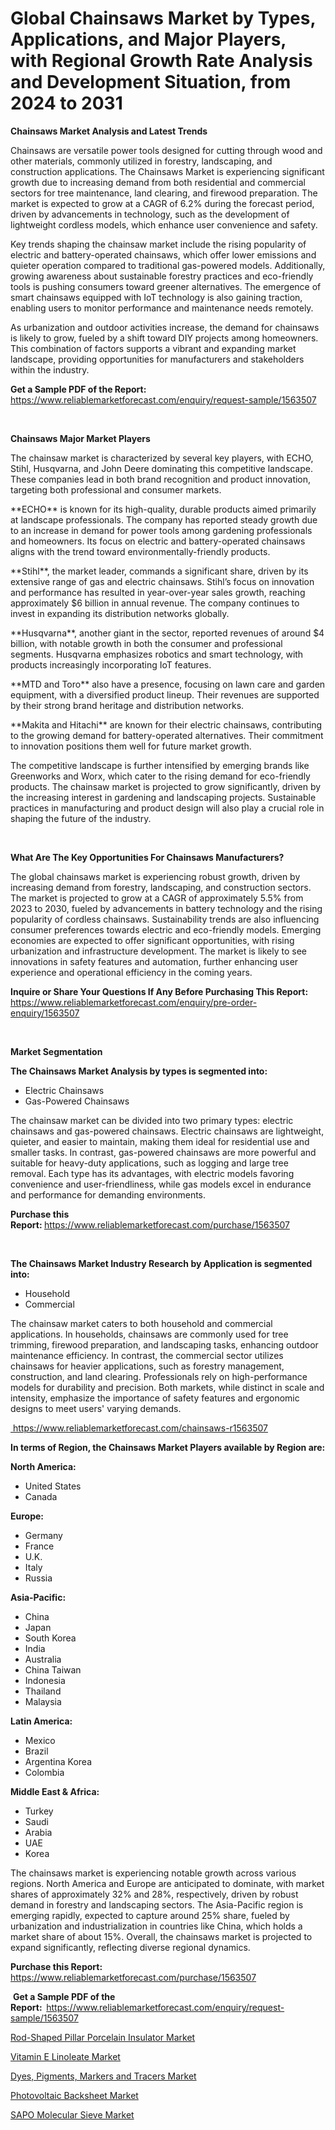 <p><h1>Global Chainsaws Market by Types, Applications, and Major Players, with Regional Growth Rate Analysis and Development Situation, from 2024 to 2031</h1></p><p><strong>Chainsaws Market Analysis and Latest Trends</strong></p>
<p><p>Chainsaws are versatile power tools designed for cutting through wood and other materials, commonly utilized in forestry, landscaping, and construction applications. The Chainsaws Market is experiencing significant growth due to increasing demand from both residential and commercial sectors for tree maintenance, land clearing, and firewood preparation. The market is expected to grow at a CAGR of 6.2% during the forecast period, driven by advancements in technology, such as the development of lightweight cordless models, which enhance user convenience and safety.</p><p>Key trends shaping the chainsaw market include the rising popularity of electric and battery-operated chainsaws, which offer lower emissions and quieter operation compared to traditional gas-powered models. Additionally, growing awareness about sustainable forestry practices and eco-friendly tools is pushing consumers toward greener alternatives. The emergence of smart chainsaws equipped with IoT technology is also gaining traction, enabling users to monitor performance and maintenance needs remotely.</p><p>As urbanization and outdoor activities increase, the demand for chainsaws is likely to grow, fueled by a shift toward DIY projects among homeowners. This combination of factors supports a vibrant and expanding market landscape, providing opportunities for manufacturers and stakeholders within the industry.</p></p>
<p><strong>Get a Sample PDF of the Report:&nbsp;</strong> <a href="https://www.reliablemarketforecast.com/enquiry/request-sample/1563507?utm_campaign=1870&utm_medium=2&utm_source=Github&utm_content=ia&utm_term=07122024&utm_id=chainsaws">https://www.reliablemarketforecast.com/enquiry/request-sample/1563507</a></p>
<p>&nbsp;</p>
<p><strong>Chainsaws Major Market Players</strong></p>
<p><p>The chainsaw market is characterized by several key players, with ECHO, Stihl, Husqvarna, and John Deere dominating this competitive landscape. These companies lead in both brand recognition and product innovation, targeting both professional and consumer markets.</p><p>**ECHO** is known for its high-quality, durable products aimed primarily at landscape professionals. The company has reported steady growth due to an increase in demand for power tools among gardening professionals and homeowners. Its focus on electric and battery-operated chainsaws aligns with the trend toward environmentally-friendly products.</p><p>**Stihl**, the market leader, commands a significant share, driven by its extensive range of gas and electric chainsaws. Stihl’s focus on innovation and performance has resulted in year-over-year sales growth, reaching approximately $6 billion in annual revenue. The company continues to invest in expanding its distribution networks globally.</p><p>**Husqvarna**, another giant in the sector, reported revenues of around $4 billion, with notable growth in both the consumer and professional segments. Husqvarna emphasizes robotics and smart technology, with products increasingly incorporating IoT features.</p><p>**MTD and Toro** also have a presence, focusing on lawn care and garden equipment, with a diversified product lineup. Their revenues are supported by their strong brand heritage and distribution networks.</p><p>**Makita and Hitachi** are known for their electric chainsaws, contributing to the growing demand for battery-operated alternatives. Their commitment to innovation positions them well for future market growth.</p><p>The competitive landscape is further intensified by emerging brands like Greenworks and Worx, which cater to the rising demand for eco-friendly products. The chainsaw market is projected to grow significantly, driven by the increasing interest in gardening and landscaping projects. Sustainable practices in manufacturing and product design will also play a crucial role in shaping the future of the industry.</p></p>
<p>&nbsp;</p>
<p><strong>What Are The Key Opportunities For Chainsaws Manufacturers?</strong></p>
<p><p>The global chainsaws market is experiencing robust growth, driven by increasing demand from forestry, landscaping, and construction sectors. The market is projected to grow at a CAGR of approximately 5.5% from 2023 to 2030, fueled by advancements in battery technology and the rising popularity of cordless chainsaws. Sustainability trends are also influencing consumer preferences towards electric and eco-friendly models. Emerging economies are expected to offer significant opportunities, with rising urbanization and infrastructure development. The market is likely to see innovations in safety features and automation, further enhancing user experience and operational efficiency in the coming years.</p></p>
<p><strong>Inquire or Share Your Questions If Any Before Purchasing This Report:</strong> <a href="https://www.reliablemarketforecast.com/enquiry/pre-order-enquiry/1563507?utm_campaign=1870&utm_medium=2&utm_source=Github&utm_content=ia&utm_term=07122024&utm_id=chainsaws">https://www.reliablemarketforecast.com/enquiry/pre-order-enquiry/1563507</a></p>
<p>&nbsp;</p>
<p><strong>Market Segmentation</strong></p>
<p><strong>The Chainsaws Market Analysis by types is segmented into:</strong></p>
<p><ul><li>Electric Chainsaws</li><li>Gas-Powered Chainsaws</li></ul></p>
<p><p>The chainsaw market can be divided into two primary types: electric chainsaws and gas-powered chainsaws. Electric chainsaws are lightweight, quieter, and easier to maintain, making them ideal for residential use and smaller tasks. In contrast, gas-powered chainsaws are more powerful and suitable for heavy-duty applications, such as logging and large tree removal. Each type has its advantages, with electric models favoring convenience and user-friendliness, while gas models excel in endurance and performance for demanding environments.</p></p>
<p><strong>Purchase this Report:&nbsp;</strong><a href="https://www.reliablemarketforecast.com/purchase/1563507?utm_campaign=1870&utm_medium=2&utm_source=Github&utm_content=ia&utm_term=07122024&utm_id=chainsaws">https://www.reliablemarketforecast.com/purchase/1563507</a></p>
<p>&nbsp;</p>
<p><strong>The Chainsaws Market Industry Research by Application is segmented into:</strong></p>
<p><ul><li>Household</li><li>Commercial</li></ul></p>
<p><p>The chainsaw market caters to both household and commercial applications. In households, chainsaws are commonly used for tree trimming, firewood preparation, and landscaping tasks, enhancing outdoor maintenance efficiency. In contrast, the commercial sector utilizes chainsaws for heavier applications, such as forestry management, construction, and land clearing. Professionals rely on high-performance models for durability and precision. Both markets, while distinct in scale and intensity, emphasize the importance of safety features and ergonomic designs to meet users' varying demands.</p></p>
<p><a href="https://www.reliablemarketforecast.com/chainsaws-r1563507?utm_campaign=1870&utm_medium=2&utm_source=Github&utm_content=ia&utm_term=07122024&utm_id=chainsaws">&nbsp;https://www.reliablemarketforecast.com/chainsaws-r1563507</a></p>
<p><strong>In terms of Region, the Chainsaws Market Players available by Region are:</strong></p>
<p>
    <p> <strong> North America: </strong>
        <ul>
            <li>United States</li>
            <li>Canada</li>
        </ul>
        </p> 
    <p> <strong> Europe: </strong>
        <ul>
            <li>Germany</li>
            <li>France</li>
            <li>U.K.</li>
            <li>Italy</li>
            <li>Russia</li>
        </ul>
        </p> 
    <p> <strong> Asia-Pacific: </strong>
        <ul>
            <li>China</li>
            <li>Japan</li>
            <li>South Korea</li>
            <li>India</li>
            <li>Australia</li>
            <li>China Taiwan</li>
            <li>Indonesia</li>
            <li>Thailand</li>
            <li>Malaysia</li>
        </ul>
        </p> 
    <p> <strong> Latin America: </strong>
        <ul>
            <li>Mexico</li>
            <li>Brazil</li>
            <li>Argentina Korea</li>
            <li>Colombia</li>
        </ul>
        </p> 
    <p> <strong> Middle East & Africa: </strong>
        <ul>
            <li>Turkey</li>
            <li>Saudi</li>
            <li>Arabia</li>
            <li>UAE</li>
            <li>Korea</li>
        </ul>
    </p>
    </p>
<p><p>The chainsaws market is experiencing notable growth across various regions. North America and Europe are anticipated to dominate, with market shares of approximately 32% and 28%, respectively, driven by robust demand in forestry and landscaping sectors. The Asia-Pacific region is emerging rapidly, expected to capture around 25% share, fueled by urbanization and industrialization in countries like China, which holds a market share of about 15%. Overall, the chainsaws market is projected to expand significantly, reflecting diverse regional dynamics.</p></p>
<p><strong>Purchase this Report: </strong><a href="https://www.reliablemarketforecast.com/purchase/1563507?utm_campaign=1870&utm_medium=2&utm_source=Github&utm_content=ia&utm_term=07122024&utm_id=chainsaws">https://www.reliablemarketforecast.com/purchase/1563507</a></p>
<p>&nbsp;<strong>Get a Sample PDF of the Report:&nbsp;&nbsp;</strong><a href="https://www.reliablemarketforecast.com/enquiry/request-sample/1563507?utm_campaign=1870&utm_medium=2&utm_source=Github&utm_content=ia&utm_term=07122024&utm_id=chainsaws">https://www.reliablemarketforecast.com/enquiry/request-sample/1563507</a></p>
<p><strong></strong></p>
<p><p><a href="https://issuu.com/reportprime-2/docs/rod-shaped-pillar-porcelain-insulator-market-size-?utm_campaign=1870&utm_medium=2&utm_source=Github&utm_content=ia&utm_term=07122024&utm_id=chainsaws">Rod-Shaped Pillar Porcelain Insulator Market</a></p><p><a href="https://www.linkedin.com/pulse/exploring-growth-opportunities-vitamin-e-linoleate-market-ddv0e?utm_campaign=1870&utm_medium=2&utm_source=Github&utm_content=ia&utm_term=07122024&utm_id=chainsaws">Vitamin E Linoleate Market</a></p><p><a href="https://github.com/PeterParrish5/Market-Research-Report-List-7/blob/main/dyes-pigments-markers-and-tracers-market.md?utm_campaign=1870&utm_medium=2&utm_source=Github&utm_content=ia&utm_term=07122024&utm_id=chainsaws">Dyes, Pigments, Markers and Tracers Market</a></p><p><a href="https://www.linkedin.com/pulse/photovoltaic-backsheet-market-ecosystem-competitive-landscape-tpzye?utm_campaign=1870&utm_medium=2&utm_source=Github&utm_content=ia&utm_term=07122024&utm_id=chainsaws">Photovoltaic Backsheet Market</a></p><p><a href="https://issuu.com/reportprime-2/docs/sapo-molecular-sieve-market-size-2030.pptx?utm_campaign=1870&utm_medium=2&utm_source=Github&utm_content=ia&utm_term=07122024&utm_id=chainsaws">SAPO Molecular Sieve Market</a></p></p>